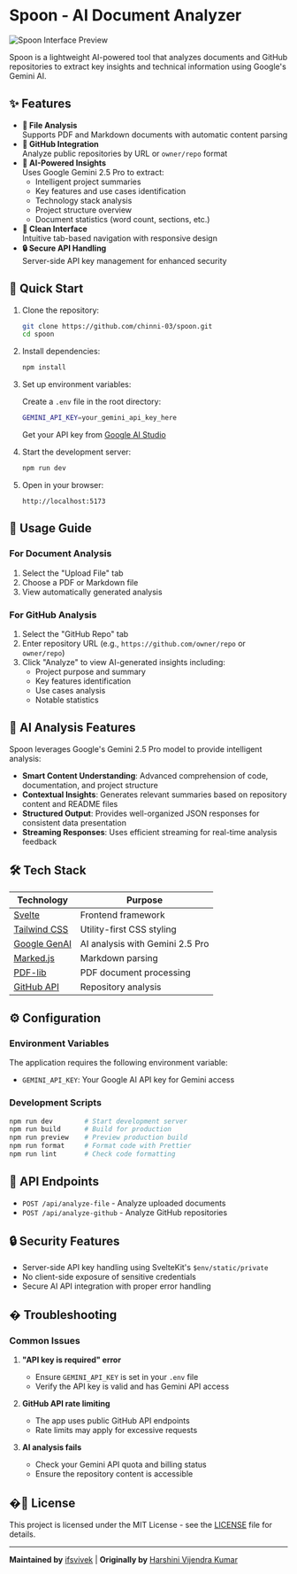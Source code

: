 # Spoon - AI Document Analyzer

![Spoon Interface Preview](https://github.com/user-attachments/assets/06c7dc2a-b59b-4218-8439-ce05e91f504b)

Spoon is a lightweight AI-powered tool that analyzes documents and GitHub repositories to extract key insights and technical information using Google's Gemini AI.

## ✨ Features

- **📄 File Analysis**  
  Supports PDF and Markdown documents with automatic content parsing
- **🐙 GitHub Integration**  
  Analyze public repositories by URL or `owner/repo` format
- **🤖 AI-Powered Insights**  
  Uses Google Gemini 2.5 Pro to extract:
    - Intelligent project summaries
    - Key features and use cases identification
    - Technology stack analysis
    - Project structure overview
    - Document statistics (word count, sections, etc.)
- **🎨 Clean Interface**  
  Intuitive tab-based navigation with responsive design
- **🔒 Secure API Handling**  
  Server-side API key management for enhanced security

## 🚀 Quick Start

1. Clone the repository:

    ```bash
    git clone https://github.com/chinni-03/spoon.git
    cd spoon
    ```

2. Install dependencies:

    ```bash
    npm install
    ```

3. Set up environment variables:

    Create a `.env` file in the root directory:

    ```bash
    GEMINI_API_KEY=your_gemini_api_key_here
    ```

    Get your API key from [Google AI Studio](https://aistudio.google.com/app/apikey)

4. Start the development server:

    ```bash
    npm run dev
    ```

5. Open in your browser:
    ```text
    http://localhost:5173
    ```

## 📖 Usage Guide

### For Document Analysis

1. Select the "Upload File" tab
2. Choose a PDF or Markdown file
3. View automatically generated analysis

### For GitHub Analysis

1. Select the "GitHub Repo" tab
2. Enter repository URL (e.g., `https://github.com/owner/repo` or `owner/repo`)
3. Click "Analyze" to view AI-generated insights including:
    - Project purpose and summary
    - Key features identification
    - Use cases analysis
    - Notable statistics

## 🤖 AI Analysis Features

Spoon leverages Google's Gemini 2.5 Pro model to provide intelligent analysis:

- **Smart Content Understanding**: Advanced comprehension of code, documentation, and project structure
- **Contextual Insights**: Generates relevant summaries based on repository content and README files
- **Structured Output**: Provides well-organized JSON responses for consistent data presentation
- **Streaming Responses**: Uses efficient streaming for real-time analysis feedback

## 🛠️ Tech Stack

| Technology                                    | Purpose                         |
| --------------------------------------------- | ------------------------------- |
| [Svelte](https://svelte.dev/)                 | Frontend framework              |
| [Tailwind CSS](https://tailwindcss.com/)      | Utility-first CSS styling       |
| [Google GenAI](https://aistudio.google.com/)  | AI analysis with Gemini 2.5 Pro |
| [Marked.js](https://marked.js.org/)           | Markdown parsing                |
| [PDF-lib](https://pdf-lib.js.org/)            | PDF document processing         |
| [GitHub API](https://docs.github.com/en/rest) | Repository analysis             |

## ⚙️ Configuration

### Environment Variables

The application requires the following environment variable:

- `GEMINI_API_KEY`: Your Google AI API key for Gemini access

### Development Scripts

```bash
npm run dev        # Start development server
npm run build      # Build for production
npm run preview    # Preview production build
npm run format     # Format code with Prettier
npm run lint       # Check code formatting
```

## 🔧 API Endpoints

- `POST /api/analyze-file` - Analyze uploaded documents
- `POST /api/analyze-github` - Analyze GitHub repositories

## 🔒 Security Features

- Server-side API key handling using SvelteKit's `$env/static/private`
- No client-side exposure of sensitive credentials
- Secure AI API integration with proper error handling

## � Troubleshooting

### Common Issues

1. **"API key is required" error**
    - Ensure `GEMINI_API_KEY` is set in your `.env` file
    - Verify the API key is valid and has Gemini API access

2. **GitHub API rate limiting**
    - The app uses public GitHub API endpoints
    - Rate limits may apply for excessive requests

3. **AI analysis fails**
    - Check your Gemini API quota and billing status
    - Ensure the repository content is accessible

## �📜 License

This project is licensed under the MIT License - see the [LICENSE](https://github.com/chinni-03/spoon/blob/main/LICENSE) file for details.

---

**Maintained by** [ifsvivek](https://github.com/ifsvivek) | **Originally by** [Harshini Vijendra Kumar](https://github.com/chinni-03)
